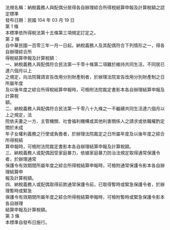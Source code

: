 法規名稱：納稅義務人與配偶分居得各自辦理綜合所得稅結算申報及計算稅額之認定標準  
發布日期：民國 104 年 03 月 19 日  
第 1 條  
本標準依所得稅法第十五條第三項規定訂定之。  
第 2 條  
自中華民國一百零三年一月一日起，納稅義務人及其配偶符合下列情形之一，得各自辦理綜合所  
得稅結算申報及計算稅額：  
一、納稅義務人與配偶符合民法第一千零十條第二項難於維持共同生活，不同居已達六個月以上  
之規定，向法院聲請宣告改用分別財產制者，於辦理法院宣告改用分別財產制之日所屬年度  
及以後年度之綜合所得稅結算申報時，可檢附法院裁定書影本各自辦理結算申報及計算稅  
額。  
二、納稅義務人與配偶符合民法第一千零八十九條之一不繼續共同生活達六個月以上之規定，法  
院依夫妻之一方、主管機關、社會福利機構或其他利害關係人之請求或依職權酌定關於未成  
年子女權利義務之行使或負擔者，於辦理法院裁定之日所屬年度及以後年度之綜合所得稅結  
算申報時，可檢附法院裁定書影本各自辦理結算申報及計算稅額。  
三、納稅義務人或配偶因受家庭暴力，依據家庭暴力防治法規定取得通常保護令者，於辦理通常  
保護令有效期間所屬年度之綜合所得稅結算申報時，可檢附通常保護令影本各自辦理結算申  
報及計算稅額。  
四、納稅義務人或配偶取得前款通常保護令前，已取得暫時或緊急保護令者，於辦理暫時或緊急  
保護令有效期間所屬年度之綜合所得稅結算申報時，可檢附暫時或緊急保護令影本各自辦理  
結算申報及計算稅額。  
第 3 條  
本標準自發布日施行。  


